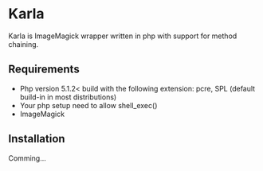 Karla
=====

Karla is ImageMagick wrapper written in php with support for method chaining. 

Requirements
------------
 * Php version 5.1.2< build with the following extension: pcre, SPL (default build-in in most distributions)
 * Your php setup need to allow shell_exec()
 * ImageMagick

Installation
------------

Comming...


